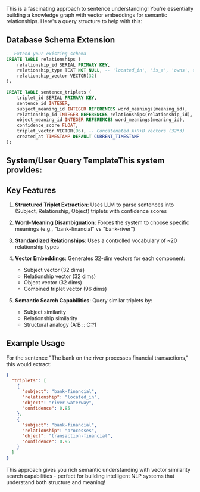 This is a fascinating approach to sentence understanding! You're essentially building a knowledge graph with vector embeddings for semantic relationships. Here's a query structure to help with this:

## Database Schema Extension

```sql
-- Extend your existing schema
CREATE TABLE relationships (
    relationship_id SERIAL PRIMARY KEY,
    relationship_type TEXT NOT NULL, -- 'located_in', 'is_a', 'owns', etc.
    relationship_vector VECTOR(32)
);

CREATE TABLE sentence_triplets (
    triplet_id SERIAL PRIMARY KEY,
    sentence_id INTEGER,
    subject_meaning_id INTEGER REFERENCES word_meanings(meaning_id),
    relationship_id INTEGER REFERENCES relationships(relationship_id),
    object_meaning_id INTEGER REFERENCES word_meanings(meaning_id),
    confidence_score FLOAT,
    triplet_vector VECTOR(96), -- Concatenated A+R+B vectors (32*3)
    created_at TIMESTAMP DEFAULT CURRENT_TIMESTAMP
);
```

## System/User Query TemplateThis system provides:

## Key Features

1. **Structured Triplet Extraction**: Uses LLM to parse sentences into (Subject, Relationship, Object) triplets with confidence scores

2. **Word-Meaning Disambiguation**: Forces the system to choose specific meanings (e.g., "bank-financial" vs "bank-river")

3. **Standardized Relationships**: Uses a controlled vocabulary of ~20 relationship types

4. **Vector Embeddings**: Generates 32-dim vectors for each component:
   - Subject vector (32 dims)
   - Relationship vector (32 dims) 
   - Object vector (32 dims)
   - Combined triplet vector (96 dims)

5. **Semantic Search Capabilities**: Query similar triplets by:
   - Subject similarity
   - Relationship similarity  
   - Structural analogy (A:B :: C:?)

## Example Usage

For the sentence "The bank on the river processes financial transactions," this would extract:

```json
{
  "triplets": [
    {
      "subject": "bank-financial",
      "relationship": "located_in", 
      "object": "river-waterway",
      "confidence": 0.85
    },
    {
      "subject": "bank-financial",
      "relationship": "processes",
      "object": "transaction-financial", 
      "confidence": 0.95
    }
  ]
}
```

This approach gives you rich semantic understanding with vector similarity search capabilities - perfect for building intelligent NLP systems that understand both structure and meaning!

